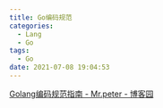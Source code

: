 ```yaml
---
title: Go编码规范
categories:
  - Lang
  - Go
tags:
  - Go
date: 2021-07-08 19:04:53
---
```


[Golang编码规范指南 - Mr.peter - 博客园](https://www.cnblogs.com/peteremperor/p/14609928.html)
